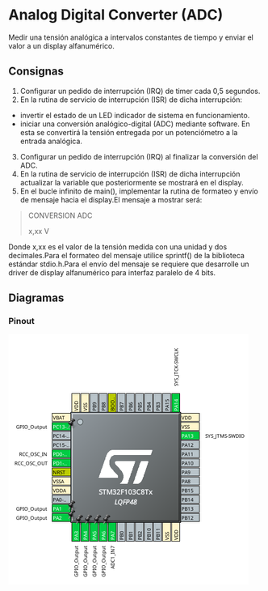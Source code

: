 # Analog Digital Converter (ADC)
Medir una tensión analógica a intervalos constantes de tiempo y enviar el valor a un display alfanumérico.

## Consignas

1.  Configurar un pedido de interrupción (IRQ) de timer cada 0,5 segundos.
2.  En la rutina de servicio de interrupción (ISR) de dicha interrupción:
- invertir el estado de un LED indicador de sistema en funcionamiento.
- iniciar una conversión analógico-digital (ADC) mediante software. En esta se convertirá la tensión entregada por un potenciómetro a la entrada analógica.
3. Configurar un pedido de interrupción (IRQ) al finalizar la conversión del ADC.
4. En la rutina de servicio de interrupción (ISR) de dicha interrupción actualizar la variable que posteriormente se mostrará en el display.
5. En  el  bucle  infinito  de  main(),  implementar  la  rutina  de  formateo  y  envío  de mensaje hacia el display.El mensaje a mostrar será:

> CONVERSION ADC
> 
> x,xx V

Donde x,xx es el valor de la tensión medida con una unidad y dos decimales.Para el formateo del mensaje utilice sprintf() de la biblioteca estándar stdio.h.Para  el  envío  del  mensaje  se  requiere  que desarrolle  un  driver  de  display alfanumérico para interfaz paralelo de 4 bits.

## Diagramas
### Pinout
![pinout](Diagrams/pinout.png)